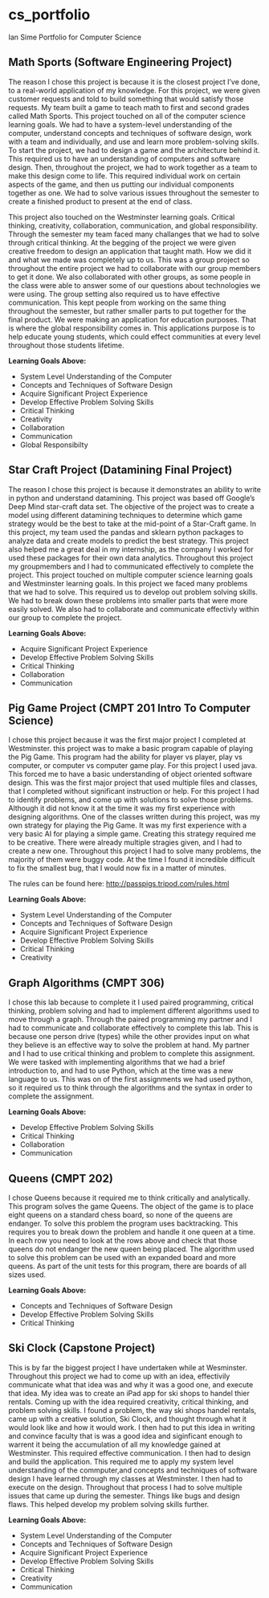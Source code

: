 # cs_portfolio
Ian Sime
Portfolio for Computer Science 

## Math Sports (Software Engineering Project)

The reason I chose this project is because it is the closest project I’ve done, to a real-world application of my
knowledge. For this project, we were given customer requests and told to build something that would satisfy those 
requests. My team built a game to teach math to first and second grades called Math Sports. This project touched on all
 of the computer science learning goals. We had to have a system-level understanding of the computer, understand 
concepts and techniques of software design, work with a team and individually, and use and learn more problem-solving 
skills. To start the project, we had to design a game and the architecture behind it. This required us to have an 
understanding of computers and software design. Then, throughout the project, we had to work together as a team to make 
this design come to life. This required individual work on certain aspects of the game, and then us putting our 
individual components together as one. We had to solve various issues throughout the semester to create a finished 
product to present at the end of class. 

This project also touched on the Westminster learning goals. Critical thinking, creativity, collaboration, communication, and 
global responsibility. Through the semester my team faced many challanges that we had to solve through critical thinking. 
At the begging of the project we were given creative freedom to design an application that taught math. How we did it 
and what we made was completely up to us. This was a group project so throughout the entire project we had to collaborate
with our group members to get it done. We also collaborated with other groups, as some people in the class were able to answer
some of our questions about technologies we were using. The group setting also required us to have effective communication.
This kept people from working on the same thing throughout the semester, but rather smaller parts to put together for the final
product. We were making an application for education purposes. That is where the global responsibility comes in. This applications
purpose is to help educate young students, which could effect communities at every level throughout those students lifetime.

**Learning Goals Above:**

- System Level Understanding of the Computer
- Concepts and Techniques of Software Design
- Acquire Significant Project Experience
- Develop Effective Problem Solving Skills
- Critical Thinking
- Creativity
- Collaboration
- Communication
- Global Responsibilty

## Star Craft Project (Datamining Final Project)

The reason I chose this project is because it demonstrates an ability to write in python and understand 
datamining. This project was based off Google’s Deep Mind star-craft data set. The objective of the project was to 
create a model using different datamining techniques to determine which game strategy would be the best to take at the 
mid-point of a Star-Craft game. In this project, my team used the pandas and sklearn python packages to analyze data and 
create models to predict the best strategy. This project also helped me a great deal in my internship, as the company I 
worked for used these packages for their own data analytics. Throughout this project my groupmembers and I had to 
communicated effectively to complete the project. This project touched on multiple computer science learning goals and
Westminster learning goals. In this project we faced many problems that we had to solve. This required us to develop
out problem solving skills. We had to break down these problems into smaller parts that were more easily solved. 
We also had to collaborate and communicate effectivly within our group to complete the project.

**Learning Goals Above:**

- Acquire Significant Project Experience
- Develop Effective Problem Solving Skills
- Critical Thinking
- Collaboration
- Communication


## Pig Game Project (CMPT 201 Intro To Computer Science)

I chose this project because it was the first major project I completed at Westminster. this project was to make
a basic program capable of playing the Pig Game. This program had the ability for player vs player, play vs computer, 
or computer vs computer game play. For this project I used java. This forced me to have a basic understanding of object 
oriented software design. This was the first major project that used multiple files and classes, that I completed without 
significant instruction or help. For this project I had to identify problems, and come up with solutions to solve those 
problems. Although it did not know it at the time it was my first experience with designing algorithms. One of the 
classes written during this project, was my own strategy for playing the Pig Game. It was my first experience with a very 
basic AI for playing a simple game. Creating this strategy required me to be creative. There were already multiple
stragies given, and I had to create a new one. Throughout this project I had to solve many problems, the majority of them
were buggy code. At the time I found it incredible difficult to fix the smallest bug, that I would now fix in a matter of
minutes.

The rules can be found here: http://passpigs.tripod.com/rules.html

**Learning Goals Above:**

- System Level Understanding of the Computer
- Concepts and Techniques of Software Design
- Acquire Significant Project Experience
- Develop Effective Problem Solving Skills
- Critical Thinking
- Creativity


## Graph Algorithms (CMPT 306)

I chose this lab because to complete it I used paired programming, critical thinking, problem solving and had to 
implement different algorithms used to move through a graph. Through the paired programming my partner and I had to 
communicate and collaborate effectively to complete this lab. This is because one person drive (types) while the other
provides input on what they believe is an effective way to solve the problem at hand. My partner and I had to use critical
thinking and problem to complete this assignment. We were tasked with implementing algorithms that we had a brief introduction
to, and had to use Python, which at the time was a new language to us. This was on of the first assignments we had used python,
so it required us to think through the algorithms and the syntax in order to complete the assignment.

**Learning Goals Above:**

- Develop Effective Problem Solving Skills
- Critical Thinking
- Collaboration
- Communication


## Queens (CMPT 202)

I chose Queens because it required me to think critically and analytically. This program solves the game Queens. The
object of the game is to place eight queens on a standard chess board, so none of the queens are endanger. To solve this 
problem the program uses backtracking. This requires you to break down the problem and handle it one queen at a time. In 
each row you need to look at the rows above and check that those queens do not endanger the new queen being placed. The 
algorithm used to solve this problem can be used with an expanded board and more queens. As part of the unit tests for 
this program, there are boards of all sizes used. 


**Learning Goals Above:**

- Concepts and Techniques of Software Design
- Develop Effective Problem Solving Skills
- Critical Thinking


## Ski Clock (Capstone Project)

This is by far the biggest project I have undertaken while at Wesminster. Throughout this project we had to come up with an 
idea, effectivily communicate what that idea was and why it was a good one, and execute that idea. My idea was to create
an iPad app for ski shops to handel thier rentals. Coming up with the idea required creativity, critical thinking, and problem 
solving skills. I found a problem, the way ski shops handel rentals, came up with a creative solution, Ski Clock, and thought
through what it would look like and how it would work. I then had to put this idea in writing and convince faculty that is was
a good idea and siginficant enough to warrent it being the accumulation of all my knowledge gained at Westminster. This
required effective communication. I then had to design and build the application. This required me to apply my system level
understanding of the commputer,and concepts and techniques of software design I have learned through my classes at
Westminster. I then had to execute on the design. Throughout that process I had to solve multiple issues that came up
during the semester. Things like bugs and design flaws. This helped develop my problem solving skills further. 

**Learning Goals Above:**

- System Level Understanding of the Computer
- Concepts and Techniques of Software Design
- Acquire Significant Project Experience
- Develop Effective Problem Solving Skills
- Critical Thinking
- Creativity
- Communication
